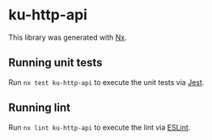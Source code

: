 # ku-http-api

This library was generated with [Nx](https://nx.dev).


## Running unit tests

Run `nx test ku-http-api` to execute the unit tests via [Jest](https://jestjs.io).


## Running lint

Run `nx lint ku-http-api` to execute the lint via [ESLint](https://eslint.org/).

